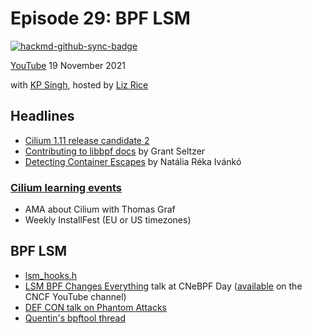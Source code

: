 # Episode 29: BPF LSM

[![hackmd-github-sync-badge](https://hackmd.io/JzoqClE3TCCKfnHSsP37jg/badge)](https://hackmd.io/JzoqClE3TCCKfnHSsP37jg)


[YouTube](https://youtu.be/OBFYMBHrstI)
19 November 2021

with [KP Singh](https://twitter.com/__kpsingh?lang=en), hosted by [Liz Rice](https://twitter.com/lizrice)

## Headlines 

* [Cilium 1.11 release candidate 2](https://github.com/cilium/cilium/releases)
* [Contributing to libbpf docs](https://www.grant.pizza/blog/contribute-docs-libbpf/) by Grant Seltzer 
* [Detecting Container Escapes](https://isovalent.com/blog/post/2021-11-container-escape) by Natália Réka Ivánkó

### [Cilium learning events](https://cilium.io/blog/2021/10/25/weekly-installfest)
* AMA about Cilium with Thomas Graf
* Weekly InstallFest (EU or US timezones)

## BPF LSM

* [lsm_hooks.h](https://elixir.bootlin.com/linux/latest/source/include/linux/lsm_hooks.h)
* [LSM BPF Changes Everything](https://sched.co/mFTQ) talk at CNeBPF Day ([available](https://www.youtube.com/watch?v=l8jZ-8uLdVU) on the CNCF YouTube channel)
* [DEF CON talk on Phantom Attacks](https://www.youtube.com/watch?v=yaAdM8pWKG8)
* [Quentin's bpftool thread](https://qmonnet.github.io/whirl-offload/2021/09/23/bpftool-features-thread/)

